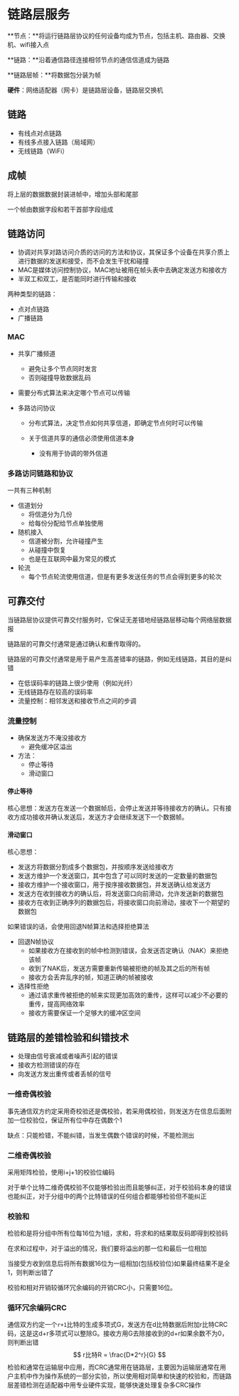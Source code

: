 # 链路层服务

**节点：**将运行链路层协议的任何设备均成为节点，包括主机、路由器、交换机、wifi接入点

**链路：**沿着通信路径连接相邻节点的通信信道成为链路

**链路层帧：**将数据包分装为帧

**硬件**：网络适配器（网卡）是链路层设备，链路层交换机



## 链路

+ 有线点对点链路
+ 有线多点接入链路（局域网）
+ 无线链路（WiFi）



## 成帧

将上层的数据数据封装进帧中，增加头部和尾部

一个帧由数据字段和若干首部字段组成



## 链路访问

+ 协调对共享对路访问介质的访问的方法和协议，其保证多个设备在共享介质上进行数据的发送和接受，而不会发生干扰和碰撞
+ MAC是媒体访问控制协议，MAC地址被用在帧头表中去确定发送方和接收方
+ 半双工和双工，是否能同时进行传输和接收



两种类型的链路：

+ 点对点链路
+ 广播链路



### MAC

+ 共享广播频道

  + 避免让多个节点同时发言
  + 否则碰撞导致数据乱码

+ 需要分布式算法来决定哪个节点可以传输

+ 多路访问协议

  + 分布式算法，决定节点如何共享信道，即确定节点何时可以传输

  + 关于信道共享的通信必须使用信道本身

    + 没有用于协调的带外信道

    

### 多路访问链路和协议

一共有三种机制

+ 信道划分
  + 将信道分为几份
  + 给每份分配给节点单独使用
+ 随机接入
  + 信道被分割，允许碰撞产生
  + 从碰撞中恢复
  + 也是在互联网中最为常见的模式
+ 轮流
  + 每个节点轮流使用信道，但是有更多发送任务的节点会得到更多的轮次









## 可靠交付

当链路层协议提供可靠交付服务时，它保证无差错地经链路层移动每个网络层数据报

链路层的可靠交付通常是通过确认和重传取得的。

链路层的可靠交付通常是用于易产生高差错率的链路，例如无线链路，其目的是纠错



+ 在低误码率的链路上很少使用（例如光纤）
+ 无线链路存在较高的误码率
+ 流量控制：相邻发送和接收节点之间的步调



### 流量控制

+ 确保发送方不淹没接收方
  + 避免缓冲区溢出
+ 方法：
  + 停止等待
  + 滑动窗口



#### 停止等待

​	核心思想：发送方在发送一个数据帧后，会停止发送并等待接收方的确认。只有接收方成功接收并确认发送后，发送方才会继续发送下一个数据帧。

#### 滑动窗口

核心思想：

+ 发送方将数据分割成多个数据包，并按顺序发送给接收方
+ 发送方维护一个发送窗口，其中包含了可以同时发送的一定数量的数据包
+ 接收方维护一个接收窗口，用于按序接收数据包，并发送确认给发送方
+ 发送方在收到接收方的确认后，将发送窗口向前滑动，允许发送新的数据包
+ 接收方在收到正确序列的数据包后，将接收窗口向前滑动，接收下一个期望的数据包



如果错误的话，会使用回退N帧算法和选择拒绝算法

+ 回退N帧协议
  + 如果接收方在接收到的帧中检测到错误，会发送否定确认（NAK）来拒绝该帧
  + 收到了NAK后，发送方需要重新传输被拒绝的帧及其之后的所有帧
  + 接收方会丢弃乱序的帧，知道正确的帧被接收
+ 选择性拒绝
  + 通过请求重传被拒绝的帧来实现更加高效的重传，这样可以减少不必要的重传，提高网络效率
  + 接收方需要保证一个足够大的缓冲区空间









## 链路层的差错检验和纠错技术

+ 处理由信号衰减或者噪声引起的错误
+ 接收方检测错误的存在
+ 向发送方发出重传或者丢帧的信号



### 一维奇偶校验

事先通信双方约定采用奇校验还是偶校验，若采用偶校验，则发送方在信息后面附加一位校验位，保证所有位中存在偶数个1

缺点：只能检错，不能纠错，当发生偶数个错误的时候，不能检测出



### 二维奇偶校验

采用矩阵检验，使用i+j+1的校验位编码

对于单个比特二维奇偶校验不仅能够检验出而且能够纠正，对于校验码本身的错误也能纠正，对于分组中的两个比特错误的任何组合都能够检验但不能纠正



### 校验和

检验和是将分组中所有位每16位为1组，求和，将求和的结果取反码即得到校验码

在求和过程中，对于溢出的情况，我们要将溢出的那一位和最后一位相加

当接受方收到信息后将所有数据16位为一组相加(包括校验位)如果最终结果不是全1，则判断出错了

校验和相对开销较循环冗余编码的开销CRC小，只需要16位。



### 循环冗余编码CRC

通信双方约定一个`r+1`比特的生成多项式G，发送方在d比特数据后附加r比特CRC码，这是这d+r多项式可以整除G。接收方用G去除接收到的d+r如果余数不为0，则判断出错
$$
r比特R = \frac{D*2^r}{G}
$$
检验和通常在运输层中应用，而CRC通常用在链路层，主要因为运输层通常在用户主机中作为操作系统的一部分实验，所以使用相对简单和快速的校验和，而链路层差错检测在适配器中用专业硬件实现，能够快速处理复杂多CRC操作



















